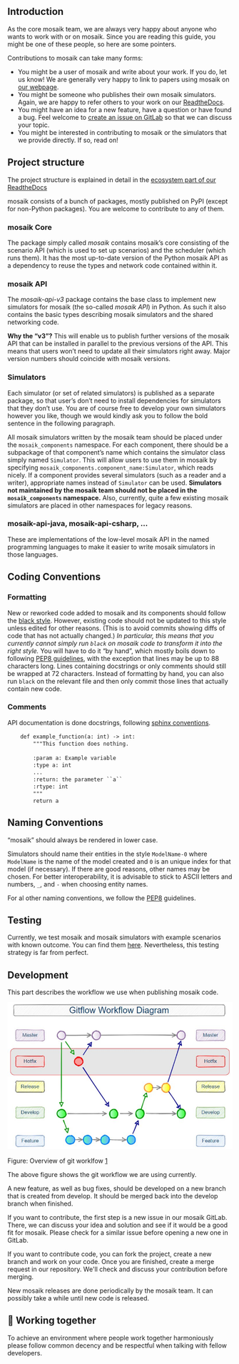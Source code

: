## Introduction

As the core mosaik team, we are always very happy about anyone who wants to work with or on mosaik. Since you are reading this guide, you might be one of these people, so here are some pointers.

Contributions to mosaik can take many forms:

- You might be a user of mosaik and write about your work. If you do, let us know! We are generally very happy to link to papers using mosaik on [our webpage](https://mosaik.offis.de/publications/). 
- You might be someone who publishes their own mosaik simulators. Again, we are happy to refer others to your work on our [ReadtheDocs](https://mosaik.readthedocs.io/en/latest/ecosystem/index.html).
- You might have an idea for a new feature, have a question or have found a bug. Feel welcome to [create an issue on GitLab](https://gitlab.com/mosaik/mosaik/-/issues) so that we can discuss your topic.
- You might be interested in contributing to mosaik or the simulators that we provide directly. If so, read on!

## Project structure

The project structure is explained in detail in the [ecosystem part of our ReadtheDocs](https://mosaik.readthedocs.io/en/latest/ecosystem/index.html)

mosaik consists of a bunch of packages, mostly published on PyPI (except for non-Python packages). You are welcome to contribute to any of them.

### mosaik Core

The package simply called *mosaik* contains mosaik’s core consisting of the scenario API (which is used to set up scenarios) and the scheduler (which runs them). It has the most up-to-date version of the Python mosaik API as a dependency to reuse the types and network code contained within it.

### mosaik API

The *mosaik-api-v3* package contains the base class to implement new simulators for mosaik (the so-called *mosaik API*) in Python. As such it also contains the basic types describing mosaik simulators and the shared networking code.

**Why the “v3”?** This will enable us to publish further versions of the mosaik API that can be installed in parallel to the previous versions of the API. This means that users won’t need to update all their simulators right away. Major version numbers should coincide with mosaik versions.

### Simulators

Each simulator (or set of related simulators) is published as a separate package, so that user’s don’t need to install dependencies for simulators that they don’t use. You are of course free to develop your own simulators however you like, though we would kindly ask you to follow the bold sentence in the following paragraph.

All mosaik simulators written by the mosaik team should be placed under the `mosaik_components` namespace. For each component, there should be a subpackage of that component’s name which contains the simulator class simply named `Simulator`. This will allow users to use them in mosaik by specifying `mosaik_components.component_name:Simulator`, which reads nicely. If a component provides several simulators (such as a reader and a writer), appropriate names instead of `Simulator` can be used. **Simulators not maintained by the mosaik team should not be placed in the `mosaik_components` namespace.** Also, currently, quite a few existing mosaik simulators are placed in other namespaces for legacy reasons.

### mosaik-api-java, mosaik-api-csharp, …

These are implementations of the low-level mosaik API in the named programming languages to make it easier to write mosaik simulators in those languages.

## Coding Conventions

### Formatting

New or reworked code added to mosaik and its components should follow the [black style](https://black.readthedocs.io/en/stable/the_black_code_style/index.html). However, existing code should not be updated to this style unless edited for other reasons. (This is to avoid commits showing diffs of code that has not actually changed.) *In particular, this means that you currently cannot simply run `black` on mosaik code to transform it into the right style.* You will have to do it “by hand”, which mostly boils down to following [PEP8 guidelines](https://peps.python.org/pep-0008/), with the exception that lines may be up to 88 characters long. Lines containing docstrings or only comments should still be wrapped at 72 characters. Instead of formatting by hand, you can also run `black` on the relevant file and then only commit those lines that actually contain new code.

### Comments

API documentation is done docstrings, following [sphinx conventions](https://sphinx-rtd-tutorial.readthedocs.io/en/latest/docstrings.html).

```
    def example_function(a: int) -> int:
        """This function does nothing.

        :param a: Example variable
        :type a: int
        ...
        :return: the parameter ``a``
        :rtype: int
        """
        return a

```

## Naming Conventions

“mosaik” should always be rendered in lower case.

Simulators should name their entities in the style `ModelName-0` where `ModelName` is the name of the model created and `0` is an unique index for that model (if necessary). If there are good reasons, other names may be chosen. For better interoperability, it is advisable to stick to ASCII letters and numbers, `_`, and `-` when choosing entity names.

For al other naming conventions, we follow the [PEP8](https://peps.python.org/pep-0008/#naming-conventions) guidelines.

## Testing
Currently, we test mosaik and mosaik simulators with example scenarios with known outcome. You can find them [here](https://gitlab.com/mosaik/mosaik/-/tree/develop/tests). Nevertheless, this testing strategy is far from perfect.


## Development
This part describes the workflow we use when publishing mosaik code.

![gitflow-hotfix-branch-diagram](./docs/_static//gitflow-hotfix-branch-diagram.jpg)

Figure: Overview of git worklfow [1](https://www.theserverside.com/blog/Coffee-Talk-Java-News-Stories-and-Opinions/init-Gitflow-example-workflow-tutorial)

The above figure shows the git workflow we are using currently.

A new feature, as well as bug fixes, should be developed on a new branch that is created from develop. It should be merged back into the develop branch when finished.

If you want to contribute, the first step is a new issue in our mosaik GitLab. There, we can discuss your idea and solution and see if it would be a good fit for mosaik. Please check for a similar issue before opening a new one in GitLab.

If you want to contribute code, you can fork the project, create a new branch and work on your code. Once you are finished, create a merge request in our repository. We'll check and discuss your contribution before merging.

New mosaik releases are done periodically by the mosaik team. It can possibly take a while until new code is released.

## :rocket: Working together 
To achieve an environment where people work together harmoniously please follow common decency and be respectful when talking with fellow developers.






